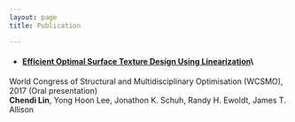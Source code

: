 ```yaml
---
layout: page
title: Publication

---
```


 
- #### [Efficient Optimal Surface Texture Design Using Linearization](https://link.springer.com/chapter/10.1007/978-3-319-67988-4_48)\
World Congress of Structural and Multidisciplinary Optimisation (WCSMO), 2017 (Oral presentation)\
**Chendi Lin**, Yong Hoon Lee, Jonathon K. Schuh, Randy H. Ewoldt, James T. Allison


